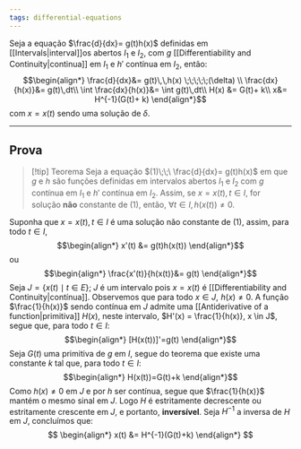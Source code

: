 ```yaml
---
tags: differential-equations
---
```

Seja a equação $\frac{d}{dx}= g(t)h(x)$ definidas em [[Intervals|interval]]os abertos $I_{1}$ e $I_{2}$, com $g$ [[Differentiability and Continuity|continua]] em $I_{1}$ e $h'$ contínua em $I_{2}$, então:
$$\begin{align*}
\frac{d}{dx}&= g(t)\,\,h(x) \;\;\;\;\;(\delta) \\ 
\frac{dx}{h(x)}&= g(t)\,dt\\
\int \frac{dx}{h(x)}&= \int g(t)\,dt\\
H(x) &= G(t)+ k\\
x&= H^{-1}(G(t)+ k)
\end{align*}$$
com $x = x(t)$ sendo uma solução de $\delta$.
____
## Prova

> [!tip] Teorema
Seja a equação $(1)\;\;\ \frac{d}{dx}= g(t)h(x)$ em que $g$ e $h$ são funções definidas em intervalos abertos $I_{1}$ e $I_{2}$ com $g$ contínua em $I_{1}$ e $h'$ contínua em $I_{2}$. Assim, se $x=x(t),t \in I$, for solução **não** constante de $(1)$, então, $\forall t \in I, h(x(t)) \ne 0$.

Suponha que $x=x(t), t \in I$ é uma solução não constante de $(1)$, assim, para todo $t \in I$,
$$\begin{align*}
x'(t) &= g(t)h(x(t))
\end{align*}$$
ou
$$\begin{align*}
\frac{x'(t)}{h(x(t)}&= g(t)
\end{align*}$$
Seja $J = \{x(t) \mid t \in E\}$; $J$ é um intervalo pois $x=x(t)$ é [[Differentiability and Continuity|contínua]]. Observemos que para todo $x \in J, \,\, h(x) \ne 0$. A função $\frac{1}{h(x)}$ sendo contínua em $J$ admite uma [[Antiderivative of a function|primitiva]] $H(x)$, neste intervalo, $H'(x) = \frac{1}{h(x)}, x \in J$, segue que, para todo $t \in I$:
$$\begin{align*}
[H(x(t))]'=g(t)
\end{align*}$$
Seja $G(t)$ uma primitiva de $g$ em $I$, segue do teorema que existe uma constante $k$ tal que, para todo $t \in I$:
$$\begin{align*}
H(x(t))=G(t)+k
\end{align*}$$
Como $h(x) \ne 0$ em $J$ e por $h$ ser contínua, segue que $\frac{1}{h(x)}$ mantém o mesmo sinal em $J$. Logo $H$ é estritamente decrescente ou estritamente crescente em $J$, e portanto, **inversível**. Seja $H^{-1}$ a inversa de $H$ em $J$, concluímos que:
$$
\begin{align*}
x(t) &= H^{-1}(G(t)+k)
\end{align*}
$$
